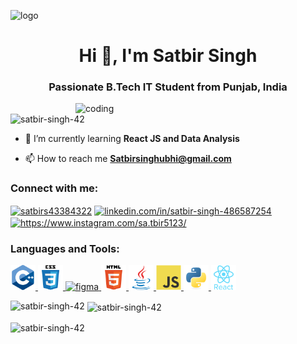 ![logo](https://github.com/Satbir-Singh-42/Satbir-Singh-42/blob/main/banner%20(1).png)
<h1 align="center">Hi 👋, I'm Satbir Singh</h1>
<h3 align="center">Passionate B.Tech IT Student from Punjab, India</h3>

<img align="right" alt="coding" width="400" src="https://cdn.dribbble.com/users/1894420/screenshots/11700268/media/1ad21c9ccda8d2875edf5cfad781fd2d.gif">

<p align="left"> <img src="https://komarev.com/ghpvc/?username=satbir-singh-42&label=Profile%20views&color=0e75b6&style=flat" alt="satbir-singh-42"/> </p>

- 🌱 I’m currently learning **React JS and Data Analysis**

- 📫 How to reach me **Satbirsinghubhi@gmail.com**

<h3 align="left">Connect with me:</h3>
<p align="left">
<a href="https://twitter.com/satbirs43384322" target="blank"><img align="center" src="https://raw.githubusercontent.com/rahuldkjain/github-profile-readme-generator/master/src/images/icons/Social/twitter.svg" alt="satbirs43384322" height="30" width="40" /></a>
<a href="https://linkedin.com/in/linkedin.com/in/satbir-singh-486587254" target="blank"><img align="center" src="https://raw.githubusercontent.com/rahuldkjain/github-profile-readme-generator/master/src/images/icons/Social/linked-in-alt.svg" alt="linkedin.com/in/satbir-singh-486587254" height="30" width="40" /></a>
<a href="https://instagram.com/https://www.instagram.com/sa.tbir5123/" target="blank"><img align="center" src="https://raw.githubusercontent.com/rahuldkjain/github-profile-readme-generator/master/src/images/icons/Social/instagram.svg" alt="https://www.instagram.com/sa.tbir5123/" height="30" width="40" /></a>
</p>

<h3 align="left">Languages and Tools:</h3>
<p align="left"> <a href="https://www.w3schools.com/cpp/" target="_blank" rel="noreferrer"> <img src="https://raw.githubusercontent.com/devicons/devicon/master/icons/cplusplus/cplusplus-original.svg" alt="cplusplus" width="40" height="40"/> </a> <a href="https://www.w3schools.com/css/" target="_blank" rel="noreferrer"> <img src="https://raw.githubusercontent.com/devicons/devicon/master/icons/css3/css3-original-wordmark.svg" alt="css3" width="40" height="40"/> </a> <a href="https://www.figma.com/" target="_blank" rel="noreferrer"> <img src="https://www.vectorlogo.zone/logos/figma/figma-icon.svg" alt="figma" width="40" height="40"/> </a> <a href="https://www.w3.org/html/" target="_blank" rel="noreferrer"> <img src="https://raw.githubusercontent.com/devicons/devicon/master/icons/html5/html5-original-wordmark.svg" alt="html5" width="40" height="40"/> </a> <a href="https://www.java.com" target="_blank" rel="noreferrer"> <img src="https://raw.githubusercontent.com/devicons/devicon/master/icons/java/java-original.svg" alt="java" width="40" height="40"/> </a> <a href="https://developer.mozilla.org/en-US/docs/Web/JavaScript" target="_blank" rel="noreferrer"> <img src="https://raw.githubusercontent.com/devicons/devicon/master/icons/javascript/javascript-original.svg" alt="javascript" width="40" height="40"/> </a> <a href="https://www.python.org" target="_blank" rel="noreferrer"> <img src="https://raw.githubusercontent.com/devicons/devicon/master/icons/python/python-original.svg" alt="python" width="40" height="40"/> </a> <a href="https://reactjs.org/" target="_blank" rel="noreferrer"> <img src="https://raw.githubusercontent.com/devicons/devicon/master/icons/react/react-original-wordmark.svg" alt="react" width="40" height="40"/> </a> </p>

<p><img align="left" src="https://github-readme-stats.vercel.app/api/top-langs?username=satbir-singh-42&show_icons=true&locale=en&layout=compact" alt="satbir-singh-42" /></p>

<p>&nbsp;<img align="center" src="https://github-readme-stats.vercel.app/api?username=satbir-singh-42&show_icons=true&locale=en" alt="satbir-singh-42" /></p>

<p><img align="center" src="https://github-readme-streak-stats.herokuapp.com/?user=satbir-singh-42&" alt="satbir-singh-42" /></p>
